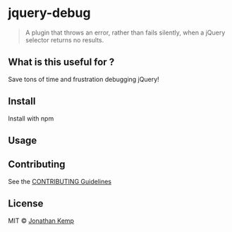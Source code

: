 # jquery-debug

> A plugin that throws an error, rather than fails silently, when a jQuery selector returns no results.

## What is this useful for ?

Save tons of time and frustration debugging jQuery!

## Install

Install with npm

## Usage

## Contributing

See the [CONTRIBUTING Guidelines](https://github.com/jonkemp/inline-css/blob/master/CONTRIBUTING.md)

## License

MIT © [Jonathan Kemp](http://jonkemp.com)
